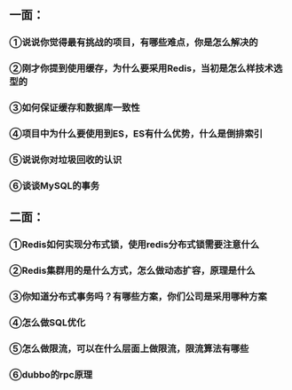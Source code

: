## 一面：
### ①说说你觉得最有挑战的项目，有哪些难点，你是怎么解决的
### ②刚才你提到使用缓存，为什么要采用Redis，当初是怎么样技术选型的
### ③如何保证缓存和数据库一致性
### ④项目中为什么要使用到ES，ES有什么优势，什么是倒排索引
### ⑤说说你对垃圾回收的认识
### ⑥谈谈MySQL的事务

## 二面：
### ①Redis如何实现分布式锁，使用redis分布式锁需要注意什么
### ②Redis集群用的是什么方式，怎么做动态扩容，原理是什么
### ③你知道分布式事务吗？有哪些方案，你们公司是采用哪种方案
### ④怎么做SQL优化
### ⑤怎么做限流，可以在什么层面上做限流，限流算法有哪些
### ⑥dubbo的rpc原理
